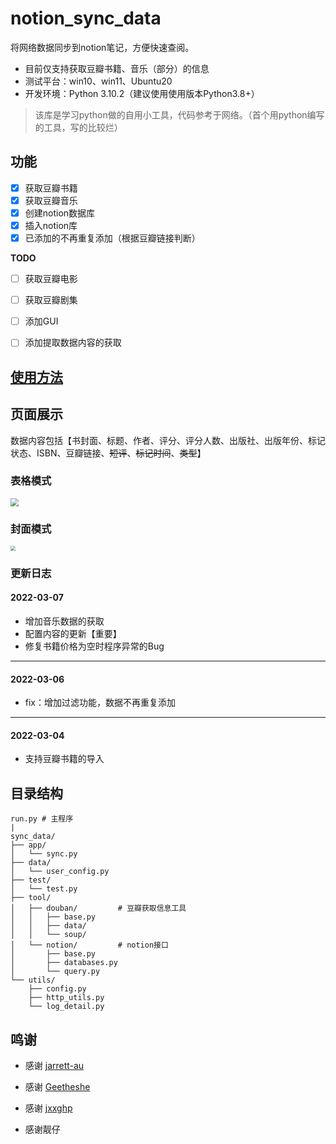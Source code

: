 # notion_sync_data
将网络数据同步到notion笔记，方便快速查阅。

- 目前仅支持获取豆瓣书籍、音乐（部分）的信息
- 测试平台：win10、win11、Ubuntu20
- 开发环境：Python 3.10.2（建议使用使用版本Python3.8+）

> 该库是学习python做的自用小工具，代码参考于网络。（首个用python编写的工具，写的比较烂）


## 功能

- [x] 获取豆瓣书籍
- [x] 获取豆瓣音乐
- [x] 创建notion数据库
- [x] 插入notion库
- [x] 已添加的不再重复添加（根据豆瓣链接判断）

**TODO**

- [ ] 获取豆瓣电影
- [ ] 获取豆瓣剧集
- [ ] 添加GUI
- [ ] 添加提取数据内容的获取



## [使用方法](https://github.com/Qliangw/notion_sync_data/wiki/Wiki#%E4%BD%BF%E7%94%A8%E6%96%B9%E6%B3%95)



## 页面展示

数据内容包括【书封面、标题、作者、评分、评分人数、出版社、出版年份、标记状态、ISBN、豆瓣链接、~~短评~~、~~标记时间~~、~~类型~~】



### 表格模式

<img src="https://raw.githubusercontent.com/Qliangw/notion_sync_data/main/img/databases.png" style="zoom:80%;" />

### 封面模式

<img src="https://raw.githubusercontent.com/Qliangw/notion_sync_data/main/img/gallery.png" style="zoom: 50%;" />

### 更新日志

#### 2022-03-07

- 增加音乐数据的获取
- 配置内容的更新【重要】
- 修复书籍价格为空时程序异常的Bug

------

#### 2022-03-06

- fix：增加过滤功能，数据不再重复添加

------

#### 2022-03-04

- 支持豆瓣书籍的导入


## 目录结构

```
run.py # 主程序
|
sync_data/
├── app/
│   └── sync.py
├── data/
│   └── user_config.py
├── test/
│   └── test.py
├── tool/
│   ├── douban/			# 豆瓣获取信息工具
│   │   ├── base.py
│   │   ├── data/
│   │   └── soup/
│   └── notion/			# notion接口
│       ├── base.py
│       ├── databases.py
│       └── query.py
└── utils/
    ├── config.py
    ├── http_utils.py
    └── log_detail.py
```





## 鸣谢



- 感谢 [jarrett-au](https://github.com/jarrett-au/douban2noition ) 

- 感谢 [Geetheshe](https://github.com/Geetheshe/DoubanMovieListBackUpToNotion ) 
- 感谢 [jxxghp](https://github.com/jxxghp/nas-tools) 

- 感谢靓仔
